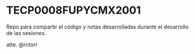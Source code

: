 # TECP0008FUPYCMX2001
Repo para compartir el código y notas desarrolladas durante el desarrollo de las sesiones.

atte.
@rctorr
